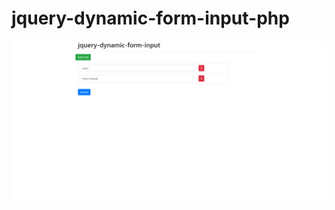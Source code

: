 ﻿# jquery-dynamic-form-input-php

![jquery-dynamic-form-input-php](https://github.com/mehadi/jquery-dynamic-form-input-php/blob/master/screenshot.png?raw=true)
